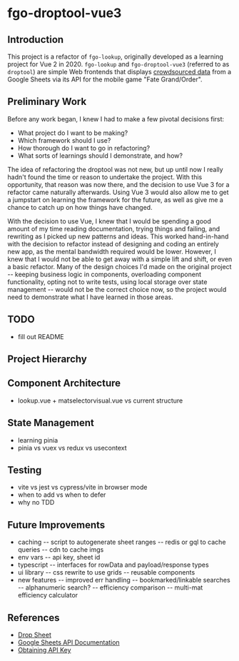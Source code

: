 # fgo-droptool-vue3

## Introduction

This project is a refactor of `fgo-lookup`, originally developed as a learning project for Vue 2 in 2020. `fgo-lookup` and `fgo-droptool-vue3` (referred to as `droptool`) are simple Web frontends that displays [crowdsourced data](https://docs.google.com/spreadsheets/d/1_SlTjrVRTgHgfS7sRqx4CeJMqlz687HdSlYqiW-JvQA/edit) from a Google Sheets via its API for the mobile game "Fate Grand/Order".

## Preliminary Work

Before any work began, I knew I had to make a few pivotal decisions first:

- What project do I want to be making?
- Which framework should I use?
- How thorough do I want to go in refactoring?
- What sorts of learnings should I demonstrate, and how?

The idea of refactoring the droptool was not new, but up until now I really hadn't found the time or reason to undertake the project. With this opportunity, that reason was now there, and the decision to use Vue 3 for a refactor came naturally afterwards. Using Vue 3 would also allow me to get a jumpstart on learning the framework for the future, as well as give me a chance to catch up on how things have changed.

With the decision to use Vue, I knew that I would be spending a good amount of my time reading documentation, trying things and failing, and rewriting as I picked up new patterns and ideas. This worked hand-in-hand with the decision to refactor instead of designing and coding an entirely new app, as the mental bandwidth required would be lower. However, I knew that I would not be able to get away with a simple lift and shift, or even a basic refactor. Many of the design choices I'd made on the original project -- keeping business logic in components, overloading component functionality, opting not to write tests, using local storage over state management -- would not be the correct choice now, so the project would need to demonstrate what I have learned in those areas.

## TODO

- fill out README

## Project Hierarchy

## Component Architecture

- lookup.vue + matselectorvisual.vue vs current structure

## State Management

- learning pinia
- pinia vs vuex vs redux vs usecontext

## Testing

- vite vs jest vs cypress/vite in browser mode
- when to add vs when to defer
- why no TDD

## Future Improvements

- caching
  -- script to autogenerate sheet ranges
  -- redis or gql to cache queries
  -- cdn to cache imgs
- env vars
  -- api key, sheet id
- typescript
  -- interfaces for rowData and payload/response types
- ui library
  -- css rewrite to use grids
  -- reusable components
- new features
  -- improved err handling
  -- bookmarked/linkable searches
  -- alphanumeric search?
  -- efficiency comparison
  -- multi-mat efficiency calculator

## References

- [Drop Sheet](https://docs.google.com/spreadsheets/d/1_SlTjrVRTgHgfS7sRqx4CeJMqlz687HdSlYqiW-JvQA/edit)
- [Google Sheets API Documentation](https://developers.google.com/sheets/api/guides/concepts)
- [Obtaining API Key](https://console.developers.google.com/apis/credentials?pli=1)
